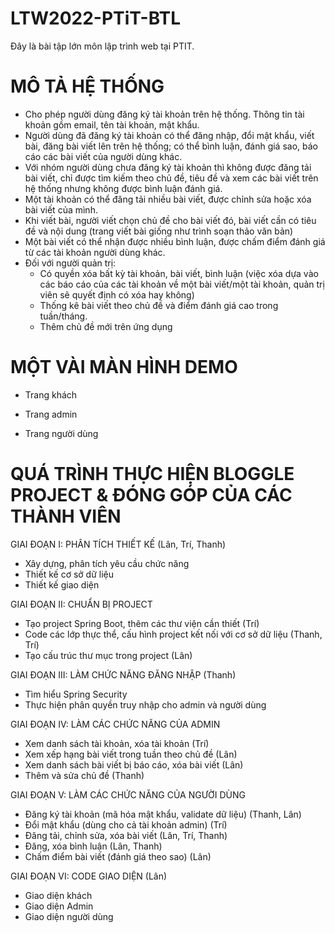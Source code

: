 # LTW2022-PTiT-BTL
Đây là bài tập lớn môn lập trình web tại PTIT.

# MÔ TẢ HỆ THỐNG
- Cho phép người dùng đăng ký tài khoản trên hệ thống. Thông tin tài khoản gồm email, tên tài khoản, mật khẩu.
- Người dùng đã đăng ký tài khoản có thể đăng nhập, đổi mật khẩu, viết bài, đăng bài viết lên trên hệ thống; có thể bình luận, đánh giá sao, báo cáo các bài viết của người dùng khác.
- Với nhóm người dùng chưa đăng ký tài khoản thì không được đăng tải bài viết, chỉ được tìm kiếm theo chủ đề, tiêu đề và xem các bài viết trên hệ thống nhưng không được bình luận đánh giá.
- Một tài khoản có thể đăng tải nhiều bài viết, được chỉnh sửa hoặc xóa bài viết của mình.
- Khi viết bài, người viết chọn chủ đề cho bài viết đó, bài viết cần có tiêu đề và nội dung (trang viết bài giống như trình soạn thảo văn bản)
- Một bài viết có thể nhận được nhiều bình luận, được chấm điểm đánh giá từ các tài khoản người dùng khác.
- Đối với người quản trị:
  - Có quyền xóa bất kỳ tài khoản, bài viết, bình luận (việc xóa dựa vào các báo cáo của các tài khoản về một bài viết/một tài khoản, quản trị viên sẽ quyết định có xóa hay không)
  - Thống kê bài viết theo chủ đề và điểm đánh giá cao trong tuần/tháng.
  - Thêm chủ đề mới trên ứng dụng

# MỘT VÀI MÀN HÌNH DEMO
- Trang khách
- Trang admin
  
- Trang người dùng

# QUÁ TRÌNH THỰC HIỆN BLOGGLE PROJECT & ĐÓNG GÓP CỦA CÁC THÀNH VIÊN
GIAI ĐOẠN I: PHÂN TÍCH THIẾT KẾ (Lân, Trí, Thanh)
- Xây dựng, phân tích yêu cầu chức năng
- Thiết kế cơ sở dữ liệu
- Thiết kế giao diện

GIAI ĐOẠN II: CHUẨN BỊ PROJECT
- Tạo project Spring Boot, thêm các thư viện cần thiết (Trí)
- Code các lớp thực thể, cấu hình project kết nối với cơ sở dữ liệu (Thanh, Trí)
- Tạo cấu trúc thư mục trong project (Lân)

GIAI ĐOẠN III: LÀM CHỨC NĂNG ĐĂNG NHẬP (Thanh)
- Tìm hiểu Spring Security
- Thực hiện phân quyền truy nhập cho admin và người dùng

GIAI ĐOẠN IV: LÀM CÁC CHỨC NĂNG CỦA ADMIN
- Xem danh sách tài khoản, xóa tài khoản (Trí)
- Xem xếp hạng bài viết trong tuần theo chủ đề (Lân)
- Xem danh sách bài viết bị báo cáo, xóa bài viết (Lân)
- Thêm và sửa chủ đề (Thanh)

GIAI ĐOẠN V: LÀM CÁC CHỨC NĂNG CỦA NGƯỜI DÙNG
- Đăng ký tài khoản (mã hóa mật khẩu, validate dữ liệu) (Thanh, Lân)
- Đổi mật khẩu (dùng cho cả tài khoản admin) (Trí)
- Đăng tải, chỉnh sửa, xóa bài viết (Lân, Trí, Thanh)
- Đăng, xóa bình luận (Lân, Thanh)
- Chấm điểm bài viết (đánh giá theo sao) (Lân)

GIAI ĐOẠN VI: CODE GIAO DIỆN (Lân)
- Giao diện khách
- Giao diện Admin
- Giao diện người dùng
